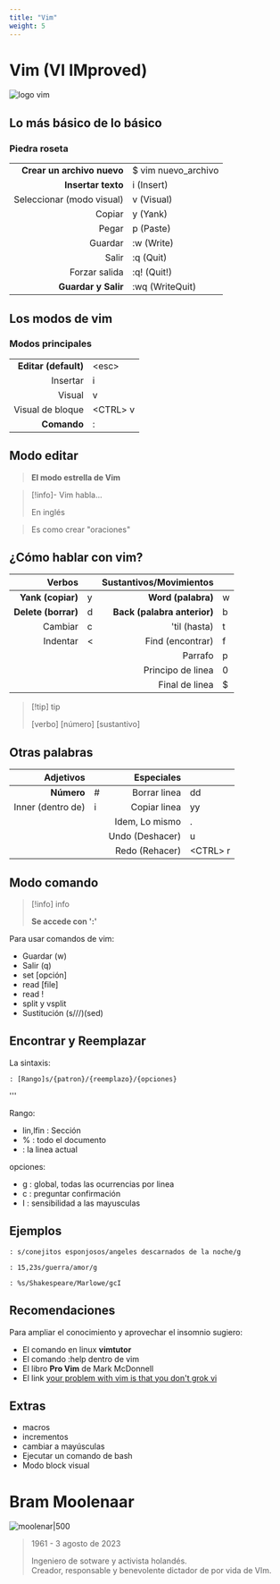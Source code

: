 ```yaml
---
title: "Vim"
weight: 5
---
```

# Vim (VI IMproved)

![logo vim](/docs/vim/images/vimlogo.png)

## Lo más básico de lo básico
### Piedra roseta

|                            |                     |
| ----------:                | :---------------    |
| **Crear un archivo nuevo** | $ vim nuevo_archivo |
| **Insertar texto**         | i   (Insert)        |
| Seleccionar (modo visual)  | v   (Visual)        |
| Copiar                     | y   (Yank)          |
| Pegar                      | p   (Paste)         |
| Guardar                    | :w   (Write)        |
| Salir                      | :q   (Quit)         |
| Forzar salida              | :q!   (Quit!)       |
| **Guardar y Salir**        | :wq   (WriteQuit)   |

## Los modos de vim
### Modos principales

|                      |            |
| ------:              | :------    |
| **Editar (default)** | \<esc\>    |
| Insertar             | i          |
| Visual               | v          |
| Visual de bloque     | \<CTRL\> v |
| **Comando**              | :     |

## Modo editar

> **El modo estrella de Vim**


> [!info]- Vim habla...
>
> En inglés

> Es como crear "oraciones"

## ¿Cómo hablar con vim?


| Verbos              |          | Sustantivos/Movimientos     |        |
| -----:              | :------- | -------:                    | :----- |
| **Yank (copiar)**   | y        | **Word (palabra)**          | w      |
| **Delete (borrar)** | d        | **Back (palabra anterior)** | b      |
| Cambiar             | c        | 'til (hasta)                | t      |
| Indentar            | <        | Find (encontrar)            | f      |
|                     |          | Parrafo                     | p      |
|                     |          | Principo de linea           | 0      |
|                     |          | Final de linea              | $      |

> [!tip] tip
>
>  [verbo] [número] [sustantivo]

## Otras palabras
| Adjetivos         |        | Especiales      |            |
| ------:           | :----- | ------:         | :-----     |
| **Número**        | \#     | Borrar linea    | dd         |
| Inner (dentro de) | i      | Copiar linea    | yy         |
|                   |        | Idem, Lo mismo  | .          |
|                   |        | Undo (Deshacer) | u          |
|                   |        | Redo (Rehacer)  | \<CTRL\> r |

## Modo comando

> [!info] info
> 
> **Se accede con  ':'**

Para usar comandos de vim:

- Guardar (w)
- Salir (q)
- set [opción]
- read [file]
- read !
- split y vsplit
- Sustitución (s///)(sed)

## Encontrar y Reemplazar

La sintaxis:

```
: [Rango]s/{patron}/{reemplazo}/{opciones}
```
'''

Rango:
- lin,lfin : Sección
- % : todo el documento
-   : la linea actual

opciones:
- g : global, todas las ocurrencias por linea
- c : preguntar confirmación
- I : sensibilidad a las mayusculas

## Ejemplos

    : s/conejitos esponjosos/angeles descarnados de la noche/g

    : 15,23s/guerra/amor/g

    : %s/Shakespeare/Marlowe/gcI

## Recomendaciones
Para ampliar el conocimiento y aprovechar el insomnio
sugiero:

- El comando en linux **vimtutor**
- El comando :help dentro de vim
- El libro **Pro Vim** de Mark McDonnell
- El link [your problem with vim is that you don't grok vi](https://gist.github.com/nifl/1178878)
## Extras
- macros
- incrementos
- cambiar a mayúsculas
- Ejecutar un comando de bash
- Modo block visual

# Bram Moolenaar

![moolenar|500](/docs/vim/images/moolenaar.jpg)

> 1961 - 3 agosto de 2023
> 
> Ingeniero de sotware y activista holandés.  
> Creador, responsable y benevolente dictador de por vida de VIm.

